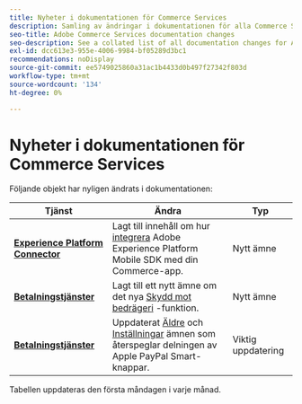 ```yaml
---
title: Nyheter i dokumentationen för Commerce Services
description: Samling av ändringar i dokumentationen för alla Commerce Services
seo-title: Adobe Commerce Services documentation changes
seo-description: See a collated list of all documentation changes for Adobe Commerce Services and integration services.
exl-id: dcc613e3-955e-4006-9984-bf05289d3bc1
recommendations: noDisplay
source-git-commit: ee5749025860a31ac1b4433d0b497f27342f803d
workflow-type: tm+mt
source-wordcount: '134'
ht-degree: 0%

---
```


# Nyheter i dokumentationen för Commerce Services

Följande objekt har nyligen ändrats i dokumentationen:

| Tjänst | Ändra | Typ |
| -- | -- | -- |
| [**Experience Platform Connector**](../experience-platform-connector/overview.md) | Lagt till innehåll om hur [integrera](https://experienceleague.adobe.com/docs/commerce-merchant-services/experience-platform-connector/fundamentals/mobile-sdk-epc.html) Adobe Experience Platform Mobile SDK med din Commerce-app. | Nytt ämne |
| [**Betalningstjänster**](../payment-services/guide-overview.md) | Lagt till ett nytt ämne om det nya [Skydd mot bedrägeri](https://experienceleague.adobe.com/docs/commerce-merchant-services/payment-services/security-compliance/fraud-protection.html#security-compliance) -funktion. | Nytt ämne |
| [**Betalningstjänster**](../payment-services/guide-overview.md) | Uppdaterat [Äldre](https://experienceleague.adobe.com/docs/commerce-merchant-services/payment-services/configure/configure-admin.html#configure) och [Inställningar](https://experienceleague.adobe.com/docs/commerce-merchant-services/payment-services/configure/settings.html?lang=en#apple-pay) ämnen som återspeglar delningen av Apple PayPal Smart-knappar. | Viktig uppdatering |

Tabellen uppdateras den första måndagen i varje månad.
